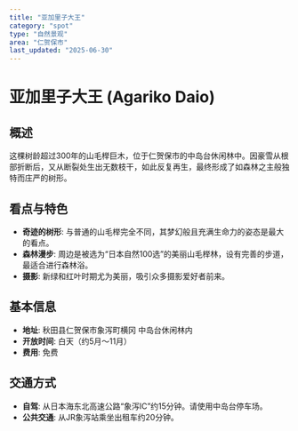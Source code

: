 ```yaml
---
title: "亚加里子大王"
category: "spot"
type: "自然景观"
area: "仁贺保市"
last_updated: "2025-06-30"
---
```


# 亚加里子大王 (Agariko Daio)

## 概述
这棵树龄超过300年的山毛榉巨木，位于仁贺保市的中岛台休闲林中。因豪雪从根部折断后，又从断裂处生出无数枝干，如此反复再生，最终形成了如森林之主般独特而庄严的树形。

## 看点与特色
- **奇迹的树形**: 与普通的山毛榉完全不同，其梦幻般且充满生命力的姿态是最大的看点。
- **森林漫步**: 周边是被选为“日本自然100选”的美丽山毛榉林，设有完善的步道，最适合进行森林浴。
- **摄影**: 新绿和红叶时期尤为美丽，吸引众多摄影爱好者前来。

## 基本信息
- **地址**: 秋田县仁贺保市象泻町横冈 中岛台休闲林内
- **开放时间**: 白天（约5月～11月）
- **费用**: 免费

## 交通方式
- **自驾**: 从日本海东北高速公路“象泻IC”约15分钟。请使用中岛台停车场。
- **公共交通**: 从JR象泻站乘坐出租车约20分钟。